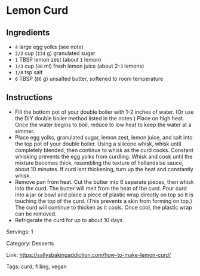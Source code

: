 # Lemon Curd

## Ingredients

- `4` large egg yolks (see note)
- `2/3` cup (`134` g) granulated sugar
- `1` TBSP lemon zest (about `1` lemon)
- `1/3` cup (`80` ml) fresh lemon juice (about 2-`3` lemons)
- `1/8` tsp salt
- `6` TBSP (`86` g) unsalted butter, softened to room temperature

## Instructions

- Fill the bottom pot of your double boiler with 1-2 inches of water. (Or use the DIY double boiler method listed in the notes.) Place on high heat. Once the water begins to boil, reduce to low heat to keep the water at a simmer.
- Place egg yolks, granulated sugar, lemon zest, lemon juice, and salt into the top pot of your double boiler. Using a silicone whisk, whisk until completely blended, then continue to whisk as the curd cooks. Constant whisking prevents the egg yolks from curdling. Whisk and cook until the mixture becomes thick, resembling the texture of hollandaise sauce, about 10 minutes. If curd isnt thickening, turn up the heat and constantly whisk.
- Remove pan from heat. Cut the butter into 6 separate pieces, then whisk into the curd. The butter will melt from the heat of the curd. Pour curd into a jar or bowl and place a piece of plastic wrap directly on top so it is touching the top of the curd. (This prevents a skin from forming on top.) The curd will continue to thicken as it cools. Once cool, the plastic wrap can be removed.
- Refrigerate the curd for up to about 10 days.

Servings: 1

Category: Desserts

Link: https://sallysbakingaddiction.com/how-to-make-lemon-curd/

Tags: curd, filling, vegan

